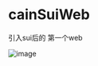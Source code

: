 # cainSuiWeb

引入sui后的 第一个web 

![image](https://github.com/cain07/cainSuiWeb/sui01/raw/master/screenshots/sui01.png)
